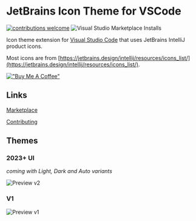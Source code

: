 # JetBrains Icon Theme for VSCode

[![contributions welcome](https://img.shields.io/badge/contributions-welcome-brightgreen.svg?style=flat)](https://github.com/chadalen/vscode-jetbrains-icon-theme/issues)
![Visual Studio Marketplace Installs](https://img.shields.io/visual-studio-marketplace/i/chadalen.vscode-jetbrains-icon-theme)

Icon theme extension for [Visual Studio Code](https://code.visualstudio.com/) that uses JetBrains IntelliJ product icons.

Most icons are from [https://jetbrains.design/intellij/resources/icons_list/](https://jetbrains.design/intellij/resources/icons_list/).

[!["Buy Me A Coffee"](https://www.buymeacoffee.com/assets/img/custom_images/orange_img.png)](https://www.buymeacoffee.com/cadamsdev)

## Links

[Marketplace](https://marketplace.visualstudio.com/items?itemName=chadalen.vscode-jetbrains-icon-theme)

[Contributing](./docs/CONTRIBUTING.md)

## Themes

### 2023+ UI

*coming with Light, Dark and Auto variants*

![Preview v2](./assets/2023/preview.png)

### V1

![Preview v1](./assets/v1/preview.png)

